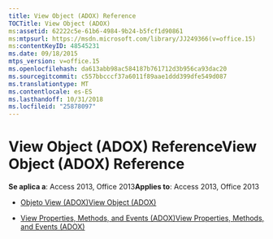 ```yaml
---
title: View Object (ADOX) Reference
TOCTitle: View Object (ADOX)
ms:assetid: 62222c5e-61b6-4984-9b24-b5fcf1d90861
ms:mtpsurl: https://msdn.microsoft.com/library/JJ249366(v=office.15)
ms:contentKeyID: 48545231
ms.date: 09/18/2015
mtps_version: v=office.15
ms.openlocfilehash: da613abb98ac584187b761712d3b956ca93dac20
ms.sourcegitcommit: c557bbcccf37a6011f89aae1ddd399dfe549d087
ms.translationtype: MT
ms.contentlocale: es-ES
ms.lasthandoff: 10/31/2018
ms.locfileid: "25878097"
---
```

# <a name="view-object-adox-reference"></a><span data-ttu-id="29f44-102">View Object (ADOX) Reference</span><span class="sxs-lookup"><span data-stu-id="29f44-102">View Object (ADOX) Reference</span></span>


<span data-ttu-id="29f44-103">**Se aplica a**: Access 2013, Office 2013</span><span class="sxs-lookup"><span data-stu-id="29f44-103">**Applies to**: Access 2013, Office 2013</span></span>



  - [<span data-ttu-id="29f44-104">Objeto View (ADOX)</span><span class="sxs-lookup"><span data-stu-id="29f44-104">View Object (ADOX)</span></span>](view-object-adox.md)

  - [<span data-ttu-id="29f44-105">View Properties, Methods, and Events (ADOX)</span><span class="sxs-lookup"><span data-stu-id="29f44-105">View Properties, Methods, and Events (ADOX)</span></span>](view-properties-methods-and-events-adox.md)

